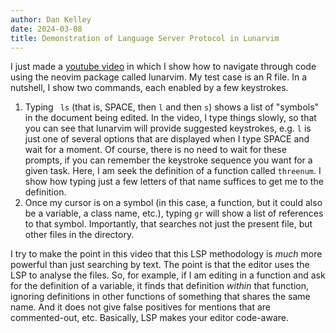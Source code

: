 ```yaml
---
author: Dan Kelley
date: 2024-03-08
title: Demonstration of Language Server Protocol in Lunarvim
---
```


I just made a [youtube video](https://youtu.be/m3mk6w3Xu2Y) in which I show how
to navigate through code using the neovim package called lunarvim. My test case
is an R file.  In a nutshell, I show two commands, each enabled by a few
keystrokes.

1. Typing ` ls` (that is, SPACE, then `l` and then `s`) shows a list
   of "symbols" in the document being edited.  In the video, I type
   things slowly, so that you can see that lunarvim will provide
   suggested keystrokes, e.g. `l` is just one of several options that
   are displayed when I type SPACE and wait for a moment. Of course,
   there is no need to wait for these prompts, if you can remember the
   keystroke sequence you want for a given task. Here, I am seek the
   definition of a function called `threenum`. I show how typing just
   a few letters of that name suffices to get me to the definition.
2. Once my cursor is on a symbol (in this case, a function, but it
   could also be a variable, a class name, etc.), typing `gr` will
   show a list of references to that symbol. Importantly, that
   searches not just the present file, but other files in the
   directory.

I try to make the point in this video that this LSP methodology is
*much* more powerful than just searching by text.  The point is that
the editor uses the LSP to analyse the files.  So, for example, if I
am editing in a function and ask for the definition of a variable, it
finds that definition *within* that function, ignoring definitions in
other functions of something that shares the same name.  And it
does not give false positives for mentions that are commented-out,
etc.  Basically, LSP makes your editor code-aware.
